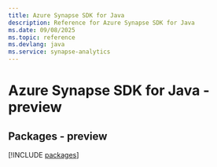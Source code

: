 ```yaml
---
title: Azure Synapse SDK for Java
description: Reference for Azure Synapse SDK for Java
ms.date: 09/08/2025
ms.topic: reference
ms.devlang: java
ms.service: synapse-analytics
---
```

# Azure Synapse SDK for Java - preview
## Packages - preview
[!INCLUDE [packages](synapse-index.md)]